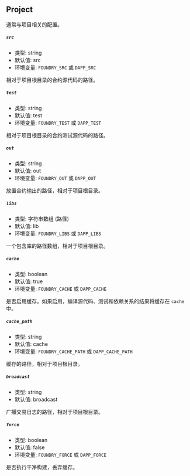 ## Project

通常与项目相关的配置。

##### `src`

- 类型: string
- 默认值: src
- 环境变量: `FOUNDRY_SRC` 或 `DAPP_SRC`

相对于项目根目录的合约源代码的路径。

##### `test`

- 类型: string
- 默认值: test
- 环境变量: `FOUNDRY_TEST` 或 `DAPP_TEST`

相对于项目根目录的合约测试源代码的路径。

##### `out`

- 类型: string
- 默认值: out
- 环境变量: `FOUNDRY_OUT` 或 `DAPP_OUT`

放置合约输出的路径，相对于项目根目录。

##### `libs`

- 类型: 字符串数组 (路径)
- 默认值: lib
- 环境变量: `FOUNDRY_LIBS` 或 `DAPP_LIBS`

一个包含库的路径数组，相对于项目根目录。

##### `cache`

- 类型: boolean
- 默认值: true
- 环境变量: `FOUNDRY_CACHE` 或 `DAPP_CACHE`

是否启用缓存。如果启用，编译源代码、测试和依赖关系的结果将缓存在 `cache` 中。

##### `cache_path`

- 类型: string
- 默认值: cache
- 环境变量: `FOUNDRY_CACHE_PATH` 或 `DAPP_CACHE_PATH`

缓存的路径，相对于项目根目录。

##### `broadcast`

- 类型: string
- 默认值: broadcast

广播交易日志的路径，相对于项目根目录。

##### `force`

- 类型: boolean
- 默认值: false
- 环境变量: `FOUNDRY_FORCE` 或 `DAPP_FORCE`

是否执行干净构建，丢弃缓存。
